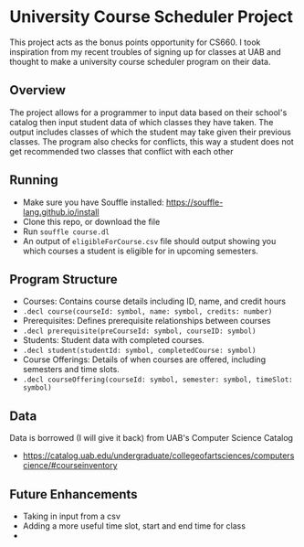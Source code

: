 # University Course Scheduler Project
This project acts as the bonus points opportunity for CS660. I took inspiration from my recent troubles of signing up for classes at UAB and thought to make a university course scheduler program on their data. 

## Overview
The project allows for a programmer to input data based on their school's catalog then input student data of which classes they have taken. The output includes classes of which the student may take given their previous classes. The program also checks for conflicts, this way a student does not get recommended two classes that conflict with each other

## Running
* Make sure you have Souffle installed: https://souffle-lang.github.io/install
* Clone this repo, or download the file
* Run `souffle course.dl`
* An output of `eligibleForCourse.csv` file should output showing you which courses a student is eligible for in upcoming semesters. 

## Program Structure
* Courses: Contains course details including ID, name, and credit hours
* `.decl course(courseId: symbol, name: symbol, credits: number)`
* Prerequisites: Defines prerequisite relationships between courses
* `.decl prerequisite(preCourseId: symbol, courseID: symbol)`
* Students: Student data with completed courses.
* `.decl student(studentId: symbol, completedCourse: symbol)`
* Course Offerings: Details of when courses are offered, including semesters and time slots.
* `.decl courseOffering(courseId: symbol, semester: symbol, timeSlot: symbol)`

## Data
Data is borrowed (I will give it back) from UAB's Computer Science Catalog
* https://catalog.uab.edu/undergraduate/collegeofartsciences/computerscience/#courseinventory

## Future Enhancements
* Taking in input from a csv
* Adding a more useful time slot, start and end time for class
* 